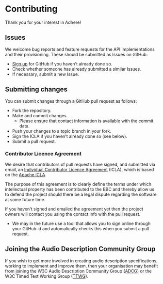 # Contributing

Thank you for your interest in Adhere!

## Issues

We welcome bug reports and feature requests for the API implementations and their provisioning.  These should be submitted as Issues on GitHub:

- [Sign up][join] for GitHub if you haven't already done so.
- Check whether someone has already submitted a similar Issues.
- If necessary, submit a new Issue.

## Submitting changes

You can submit changes through a GitHub pull request as follows:

* Fork the repository.
* Make and commit changes.
  - Please ensure that contact information is available with the commit data.
* Push your changes to a topic branch in your fork.
* Sign the ICLA if you haven't already done so (see below).
* Submit a pull request.

### Contributor Licence Agreement

We desire that contributors of pull requests have signed, and submitted via email, an [Individual Contributor Licence Agreement][ICLA] (ICLA), which is based on the [Apache ICLA][Apache-ICLA].

The purpose of this agreement is to clearly define the terms under which intellectual property has been contributed to the BBC and thereby allow us to defend the project should there be a legal dispute regarding the software at some future time.

If you haven't signed and emailed the agreement yet then the project owners will contact you using the contact info with the pull request.

  * We may in the future use a tool that allows you to sign online through your GitHub id and automatically checks this when you submit a pull request.




## Joining the Audio Description Community Group

If you wish to get more involved in creating audio description specifications, working to implement and improve them, then your organisation may benefit from joining the W3C Audio Description Community Group ([ADCG](https://www.w3.org/community/audio-description/)) or the W3C Timed Text Working Group ([TTWG](https://www.w3.org/AudioVideo/TT/)). 



  [join]: https://github.com/join "GitHub sign-up"

  [ICLA]: ICLA.md "ICLA"

  [Apache-ICLA]: https://www.apache.org/licenses/icla.pdf "Apache ICLA"
